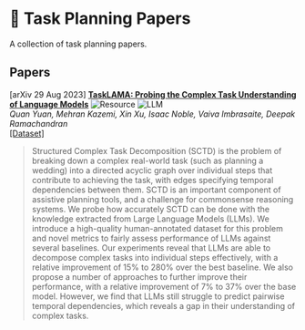 # 🥅 Task Planning Papers

A collection of task planning papers.

## Papers

[arXiv 29 Aug 2023] [**TaskLAMA: Probing the Complex Task Understanding of Language Models**](https://arxiv.org/abs/2308.15299)
![Resource](https://img.shields.io/badge/Resource-green) ![LLM](https://img.shields.io/badge/LLM-red)<br />
_Quan Yuan, Mehran Kazemi, Xin Xu, Isaac Noble, Vaiva Imbrasaite, Deepak Ramachandran_<br />
[[Dataset]](https://storage.googleapis.com/gresearch/tasklama/tasklama.zip)<br />
> Structured Complex Task Decomposition (SCTD) is the problem of breaking down a complex real-world task (such as planning a wedding) into a directed acyclic graph over individual steps that contribute to achieving the task, with edges specifying temporal dependencies between them. SCTD is an important component of assistive planning tools, and a challenge for commonsense reasoning systems. We probe how accurately SCTD can be done with the knowledge extracted from Large Language Models (LLMs). We introduce a high-quality human-annotated dataset for this problem and novel metrics to fairly assess performance of LLMs against several baselines. Our experiments reveal that LLMs are able to decompose complex tasks into individual steps effectively, with a relative improvement of 15% to 280% over the best baseline. We also propose a number of approaches to further improve their performance, with a relative improvement of 7% to 37% over the base model. However, we find that LLMs still struggle to predict pairwise temporal dependencies, which reveals a gap in their understanding of complex tasks.
